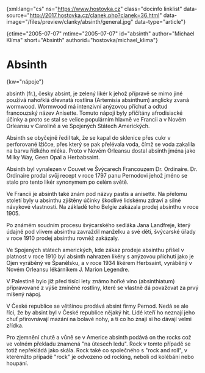 
{xml:lang="cs" ns="https://www.hostovka.cz" class="docinfo linklist" data-source="http://2017.hostovka.cz/clanek.php?clanek=36.html" data-image="/files/preview/clanky/absinth/general.jpg" data-type="article"}

{ctime="2005-07-07" mtime="2005-07-07" id="absinth" author="Michael Klíma" short="Absinth" authorid="hostovka/michael_klima"}

# Absinth

<!-- generated attribute kw by user_udpatekw.sh on 2019-06-30, do not edit -->

{kw="nápoje"}

absinth (fr.), česky absint, je zelený likér k jehož přípravě se mimo jiné používá nahořklá dřevnatá rostlina (Artemisia absinthum) anglicky zvaná wormwood. Wormwood má intenzivní anýzovou příchuť a odtud francouzský název Anisette. Tomuto nápoji byly přičítány afrodisiacké účinky a proto se stal se velice populárním hlavně ve Francii a v Novém Orleansu v Carolině a ve Spojených Státech Amerických.

Absinth se obyčejně ředil tak, že se kapal do sklenice přes cukr v perforované lžičce, přes který se pak přelévala voda, čímž se voda zakalila na barvu řídkého mléka. Proto v Novém Orleansu dostal absinth jména jako Milky Way, Geen Opal a Herbabsaint.

Absinth byl vynalezen v Couvet ve Švýcarech Francouzem Dr. Ordinaire. Dr. Ordinaire prodal svůj recept v roce 1797 panu Pernodovi jehož jméno se stalo pro tento likér synonymem po celém světě.

Ve Francii je absinth také znám pod názvy pastis a anisette. Na přelomu století byly u absinthu zjištěny účinky škodlivé lidskému zdraví a silné návykové vlastnosti. Na základě toho Belgie zakázala prodej absinthu v roce 1905.

Po známém soudním procesu švýcarského sedláka Jana Landfreje, který údajně pod vlivem absinthu zavraždil manželku a své děti, švýcarské úřady v roce 1910 prodej absinthu rovněž zakázaly.

Ve Spojených státech amerických, kde zákaz prodeje absinthu přišel v platnost v roce 1910 byl absinth nahrazen likéry s anýzovou příchutí jako je Ojen vyráběný ve Španělsku, a v roce 1934 likérem Herbsaint, vyráběný v Novém Orleansu lékárníkem J. Marion Legendre.

V Palestině bylo již před tisíci lety známo hořké víno (absinthiatum) připravované z výše zmíněné rostliny, které se vlastně dá považovat za prvý míšený nápoj.

V České republice se většinou prodává absint firmy Pernod. Nedá se ale říci, že by absint byl v České republice nějaký hit. Lidé kteří ho neznají jeho chuť přirovnávají mazání na bolavé nohy, a ti co ho znají si ho dávají velmi zřídka.

Pro zjemnění chutě a vůně se v Americe absinth podává on the rocks což ve volném překladu znamená "na útesech ledu". Rock v tomto případě se totiž nepřekládá jako skála. Rock také co společného s "rock and roll", v kterémžto případě "rock" je odvozeno od rocking, neboli od kolébání nebo houpání.


